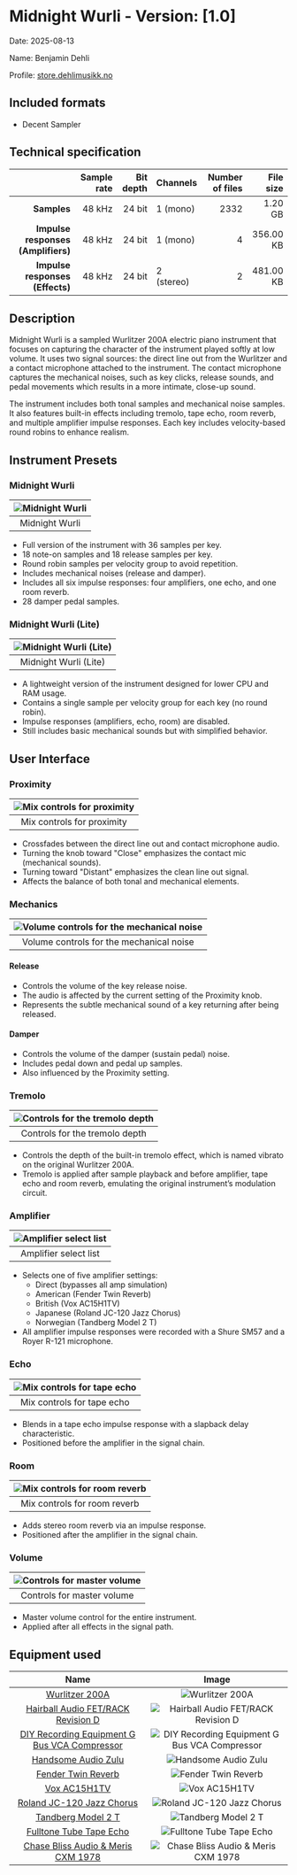 # Midnight Wurli - Version: [1.0]

Date: 2025-08-13

Name: Benjamin Dehli

Profile: [store.dehlimusikk.no][Gumroad profile]

## Included formats

- Decent Sampler

## Technical specification

|                                    | Sample rate | Bit depth | Channels   | Number of files | File size |
| ---------------------------------: | ----------: | --------: | ---------- | --------------: | --------: |
|                        **Samples** |      48 kHz |    24 bit | 1 (mono)   |            2332 |   1.20 GB |
| **Impulse responses (Amplifiers)** |      48 kHz |    24 bit | 1 (mono)   |               4 | 356.00 KB |
|    **Impulse responses (Effects)** |      48 kHz |    24 bit | 2 (stereo) |               2 | 481.00 KB |

## Description

Midnight Wurli is a sampled Wurlitzer 200A electric piano instrument that focuses on capturing the character of the instrument played softly at low volume. It uses two signal sources: the direct line out from the Wurlitzer and a contact microphone attached to the instrument. The contact microphone captures the mechanical noises, such as key clicks, release sounds, and pedal movements which results in a more intimate, close-up sound.

The instrument includes both tonal samples and mechanical noise samples. It also features built-in effects including tremolo, tape echo, room reverb, and multiple amplifier impulse responses. Each key includes velocity-based round robins to enhance realism.

## Instrument Presets

### Midnight Wurli

|![Midnight Wurli](/Screenshots/midnight-wurli.png)|
|:--:|
|Midnight Wurli|

- Full version of the instrument with 36 samples per key.
- 18 note-on samples and 18 release samples per key.
- Round robin samples per velocity group to avoid repetition.
- Includes mechanical noises (release and damper).
- Includes all six impulse responses: four amplifiers, one echo, and one room reverb.
- 28 damper pedal samples.

### Midnight Wurli (Lite)

|![Midnight Wurli (Lite)](/Screenshots/midnight-wurli-lite.png)|
|:--:|
|Midnight Wurli (Lite)|

- A lightweight version of the instrument designed for lower CPU and RAM usage.
- Contains a single sample per velocity group for each key (no round robin).
- Impulse responses (amplifiers, echo, room) are disabled.
- Still includes basic mechanical sounds but with simplified behavior.

## User Interface

### Proximity

|![Mix controls for proximity](/Screenshots/proximity.png)|
|:--:|
|Mix controls for proximity|

- Crossfades between the direct line out and contact microphone audio.
- Turning the knob toward "Close" emphasizes the contact mic (mechanical sounds).
- Turning toward "Distant" emphasizes the clean line out signal.
- Affects the balance of both tonal and mechanical elements.

### Mechanics

|![Volume controls for the mechanical noise](/Screenshots/mechanics.png)|
|:--:|
|Volume controls for the mechanical noise|

#### Release

- Controls the volume of the key release noise.
- The audio is affected by the current setting of the Proximity knob.
- Represents the subtle mechanical sound of a key returning after being released.

#### Damper

- Controls the volume of the damper (sustain pedal) noise.
- Includes pedal down and pedal up samples.
- Also influenced by the Proximity setting.

### Tremolo

|![Controls for the tremolo depth](/Screenshots/tremolo.png)|
|:--:|
|Controls for the tremolo depth|

- Controls the depth of the built-in tremolo effect, which is named vibrato on the original Wurlitzer 200A.
- Tremolo is applied after sample playback and before amplifier, tape echo and room reverb, emulating the original instrument’s modulation circuit.

### Amplifier

|![Amplifier select list](/Screenshots/amplifier.png)|
|:--:|
|Amplifier select list|

- Selects one of five amplifier settings:
  - Direct (bypasses all amp simulation)
  - American (Fender Twin Reverb)
  - British (Vox AC15H1TV)
  - Japanese (Roland JC-120 Jazz Chorus)
  - Norwegian (Tandberg Model 2 T)
- All amplifier impulse responses were recorded with a Shure SM57 and a Royer R-121 microphone.

### Echo

|![Mix controls for tape echo](/Screenshots/echo.png)|
|:--:|
|Mix controls for tape echo|

- Blends in a tape echo impulse response with a slapback delay characteristic.
- Positioned before the amplifier in the signal chain.

### Room

|![Mix controls for room reverb](/Screenshots/room.png)|
|:--:|
|Mix controls for room reverb|

- Adds stereo room reverb via an impulse response.
- Positioned after the amplifier in the signal chain.

### Volume

|![Controls for master volume](/Screenshots/volume.png)|
|:--:|
|Controls for master volume|

- Master volume control for the entire instrument.
- Applied after all effects in the signal path.

## Equipment used

|                                             Name                                             |                                                    Image                                                     |
| :------------------------------------------------------------------------------------------: | :----------------------------------------------------------------------------------------------------------: |
|                               [Wurlitzer 200A][Wurlitzer 200A]                               |                               ![Wurlitzer 200A](/Equipment/wurlitzer-200a.jpg)                               |
|           [Hairball Audio FET/RACK Revision D][Hairball Audio FET/RACK Revision D]           |           ![Hairball Audio FET/RACK Revision D](/Equipment/hairball-audio-fet-rack-revision-d.jpg)           |
| [DIY Recording Equipment G Bus VCA Compressor][DIY Recording Equipment G Bus VCA Compressor] | ![DIY Recording Equipment G Bus VCA Compressor](/Equipment/diy-recording-equipment-g-bus-vca-compressor.jpg) |
|                          [Handsome Audio Zulu][Handsome Audio Zulu]                          |                          ![Handsome Audio Zulu](/Equipment/handsome-audio-zulu.jpg)                          |
|                           [Fender Twin Reverb][Fender Twin Reverb]                           |                           ![Fender Twin Reverb](/Equipment/fender-twin-reverb.jpg)                           |
|                                 [Vox AC15H1TV][Vox AC15H1TV]                                 |                                 ![Vox AC15H1TV](/Equipment/vox-ac15h1tv.jpg)                                 |
|                    [Roland JC-120 Jazz Chorus][Roland JC-120 Jazz Chorus]                    |                    ![Roland JC-120 Jazz Chorus](/Equipment/roland-jc-120-jazz-chorus.jpg)                    |
|                           [Tandberg Model 2 T][Tandberg Model 2 T]                           |                           ![Tandberg Model 2 T](/Equipment/tandberg-model-2-t.jpg)                           |
|                      [Fulltone Tube Tape Echo][Fulltone Tube Tape Echo]                      |                      ![Fulltone Tube Tape Echo](/Equipment/fulltone-tube-tape-echo.jpg)                      |
|           [Chase Bliss Audio & Meris CXM 1978][Chase Bliss Audio & Meris CXM 1978]           |          ![Chase Bliss Audio & Meris CXM 1978](/Equipment/chase-bliss-audio-and-meris-cxm-1978.jpg)          |

[Gumroad profile]: https://store.dehlimusikk.no/
[Wurlitzer 200A]: https://www.dehlimusikk.no/equipment/instruments/wurlitzer-200a/
[Hairball Audio FET/RACK Revision D]: https://www.dehlimusikk.no/equipment/effects/hairball-audio-fet-rack-revision-d/
[DIY Recording Equipment G Bus VCA Compressor]: https://www.dehlimusikk.no/effects/diy-recording-equipment-g-bus-vca-compressor/
[Handsome Audio Zulu]: https://www.dehlimusikk.no/equipment/effects/handsome-audio-zulu/
[Fender Twin Reverb]: https://www.dehlimusikk.no/equipment/amplifiers/fender-twin-reverb/
[Vox AC15H1TV]: https://www.dehlimusikk.no/equipment/amplifiers/vox-ac15h1tv/
[Roland JC-120 Jazz Chorus]: https://www.dehlimusikk.no/equipment/amplifiers/roland-jc-120-jazz-chorus/
[Tandberg Model 2 T]: https://www.dehlimusikk.no/equipment/amplifiers/tandberg-model-2-t/
[Fulltone Tube Tape Echo]: https://www.dehlimusikk.no/equipment/effects/fulltone-tube-tape-echo/
[Chase Bliss Audio & Meris CXM 1978]: https://www.dehlimusikk.no/equipment/effects/chase-bliss-audio-and-meris-cxm-1978/
